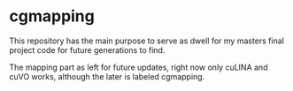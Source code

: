 # cgmapping
This repository has the main purpose to serve as dwell for my masters final project code for future generations to find.

The mapping part as left for future updates, right now only cuLINA and cuVO works, although the later is labeled cgmapping.
